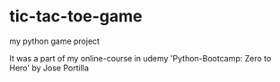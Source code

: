 # tic-tac-toe-game
my python game project

It was a part of my online-course in udemy 'Python-Bootcamp: Zero to Hero' by Jose Portilla
